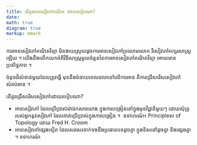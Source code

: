 ```yaml
---
title: តើគួរអានសៀវភៅគណិត ដោយរបៀបណា?
date: 
math: true
diagram: true
markup: mmark
---
```

ការអាន​សៀវភៅ​គណិតវិទ្យា មិនងាយស្រួល​ដូចការអាន​សៀវភៅប្រលោមលោក រឺសៀវភៅ​អក្សរសាស្ត្រ​ឡើយ ។ យើងនឹងលើកយក​អំពី​វិធីសាស្ត្រ​មួយ​ចំនួននៃការ​អានសៀវភៅ​គណិតវិទ្យា អោយមាន​ប្រសិទ្ធភាព ។ 

ចំនុចដ៏សំខាន់មួយដែលត្រូវធ្វើ មុននឹងចំនាយពេលវេលា​ទៅលើការអាន គឺការជ្រើសរើសសៀវភៅសំរាប់អាន ។ 

តើគួរជ្រើសរើស​សៀវភៅដោយរបៀបណា?

- អានសៀវភៅ ដែលប្រើប្រាស់ជាឯកសារយោង ក្នុងការបង្រៀននៅក្នុងមុខវិជ្ជានិមួយៗ ដោយសុំគ្រូរបស់អ្នក​នូវសៀវភៅ ដែលគាត់ប្រើប្រាស់ក្នុងការបង្រៀន ។
​ ឧទាហរណ៍៖ Principleស of Topology ដោយ Fred H. Croom
- អានសៀវភៅ​ផ្សេងទៀត ដែលសរសេរទាក់ទងនឹងប្រធានបទដូចគ្នា ក្នុងទិសដៅដូចគ្នា និងផ្សេងគ្នា ។
 ឧទាហរណ៍

